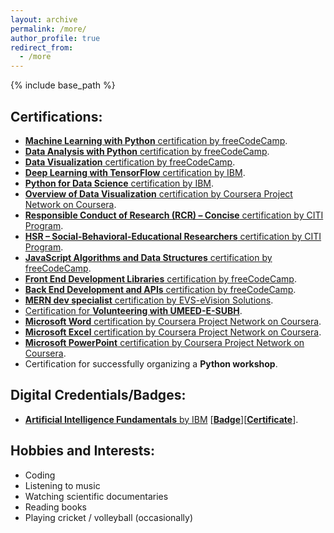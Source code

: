 ```yaml
---
layout: archive
permalink: /more/
author_profile: true
redirect_from:
  - /more
---
```


{% include base_path %}

## Certifications:

- [**Machine Learning with Python** certification by freeCodeCamp](https://freecodecamp.org/certification/fcc67cd55f9-c36a-4a22-8abf-c691d82cc511/machine-learning-with-python-v7).
- [**Data Analysis with Python** certification by freeCodeCamp](https://www.freecodecamp.org/certification/fcc67cd55f9-c36a-4a22-8abf-c691d82cc511/data-analysis-with-python-v7).
- [**Data Visualization** certification by freeCodeCamp](https://www.freecodecamp.org/certification/fcc67cd55f9-c36a-4a22-8abf-c691d82cc511/data-visualization).
- [**Deep Learning with TensorFlow** certification by IBM](https://courses.skillsbuild.skillsnetwork.site/certificates/051fe8cb6d3d42d0b5e972b6b4a7fe85).
- [**Python for Data Science** certification by IBM](https://courses.skillsbuild.skillsnetwork.site/certificates/09e46915148346d994c201671734880b).   
- [**Overview of Data Visualization** certification by Coursera Project Network on Coursera](https://www.coursera.org/account/accomplishments/verify/PUT192LA7K66).
- [**Responsible Conduct of Research (RCR) – Concise** certification by CITI Program](https://www.citiprogram.org/verify/?wb6c213f9-d3bb-4ae6-a0e0-3641674abc68-71594743).
- [**HSR – Social-Behavioral-Educational Researchers** certification by CITI Program](https://www.citiprogram.org/verify/?w68492d72-519b-4e0b-bd8a-6bfbf94be0ad-71594790).
- [**JavaScript Algorithms and Data Structures** certification by freeCodeCamp](https://www.freecodecamp.org/certification/fcc67cd55f9-c36a-4a22-8abf-c691d82cc511/javascript-algorithms-and-data-structures).
- [**Front End Development Libraries** certification by freeCodeCamp](https://www.freecodecamp.org/certification/fcc67cd55f9-c36a-4a22-8abf-c691d82cc511/front-end-development-libraries).
- [**Back End Development and APIs** certification by freeCodeCamp](https://www.freecodecamp.org/certification/fcc67cd55f9-c36a-4a22-8abf-c691d82cc511/back-end-development-and-apis).
- [**MERN dev specialist** certification by EVS-eVision Solutions](https://drive.google.com/file/d/1Vq_yaPOXdfCmPjcW1wjV79CW_KK2tBBV/view?usp=sharing).
- [Certification for **Volunteering with UMEED-E-SUBH**](https://drive.google.com/file/d/1NYcA-aowOeHe32njHK3TpKrUucUHjtcd/view?usp=sharing).
- [**Microsoft Word** certification by Coursera Project Network on Coursera](https://www.coursera.org/account/accomplishments/verify/VUOJXXW83T6U).
- [**Microsoft Excel** certification by Coursera Project Network on Coursera](https://www.coursera.org/account/accomplishments/verify/WDJTQ8ZSMA67).
- [**Microsoft PowerPoint** certification by Coursera Project Network on Coursera](https://www.coursera.org/account/accomplishments/verify/C49J92TQTX3Y).
- Certification for successfully organizing a **Python workshop**.

## Digital Credentials/Badges:

- [**Artificial Intelligence Fundamentals** by IBM](https://www.credly.com/badges/b21202fb-1b5d-4428-941d-8cf181332f7d/public_url) [[**Badge**](https://drive.google.com/file/d/1BJ2__cqLBX_APlc8eMnljdhumWPHcMuq/view?usp=sharing)][[**Certificate**](https://drive.google.com/file/d/1hDRHuc345CNw55zq1VsMY3FosAwJTLJI/view?usp=sharing)].

## Hobbies and Interests:

- Coding
- Listening to music
- Watching scientific documentaries
- Reading books
- Playing cricket / volleyball (occasionally)
